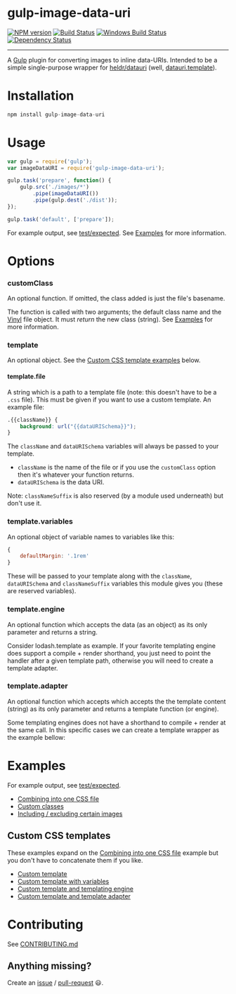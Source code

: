 gulp-image-data-uri 
==========

[![NPM version][npm-image]][npm-url] [![Build Status][travis-image]][travis-url] [![Windows Build Status][appveyor-image]][appveyor-url] [![Dependency Status][depstat-image]][depstat-url] 

---

A [Gulp](http://github.com/gulpjs/gulp) plugin for converting images to inline data-URIs. Intended to be a simple single-purpose wrapper for [heldr/datauri](https://github.com/heldr/datauri) (well, [datauri.template](https://github.com/heldr/datauri.template)).

# Installation
```js
npm install gulp-image-data-uri
```

# Usage
```js
var gulp = require('gulp');
var imageDataURI = require('gulp-image-data-uri');

gulp.task('prepare', function() {
    gulp.src('./images/*')
        .pipe(imageDataURI()) 
        .pipe(gulp.dest('./dist'));
});

gulp.task('default', ['prepare']);
```

For example output, see [test/expected](test/expected). See [Examples](#examples) for more information. 

# Options

### customClass

An optional function. If omitted, the class added is just the file's basename.

The function is called with two arguments; the default class name and the [Vinyl](http://github.com/wearefractal/vinyl) file object. It must *return* the new class (string). See [Examples](#examples) for more information.

### template

An optional object. See the [Custom CSS template examples](#custom-css-templates) below.

#### template.file

A string which is a path to a template file (note: this doesn't have to be a `.css` file). This must be given if you want to use a custom template. An example file:

```css
.{{className}} {
    background: url("{{dataURISchema}}");
}
```

The `className` and `dataURISchema` variables will always be passed to your template.

- `className` is the name of the file or if you use the `customClass` option then it's whatever your function returns.
- `dataURISchema` is the data URI.

Note: `classNameSuffix` is also reserved (by a module used underneath) but don't use it.

### template.variables

An optional object of variable names to variables like this:

```javascript
{
    defaultMargin: '.1rem'
}
```

These will be passed to your template along with the `className`, `dataURISchema` and `classNameSuffix` variables this module gives you (these are reserved variables).

### template.engine

An optional function which accepts the data (as an object) as its only parameter and returns a string.

Consider lodash.template as example. If your favorite templating engine does support a compile + render shorthand, you just need to point the handler after a given template path, otherwise you will need to create a template adapter.

### template.adapter

An optional function which accepts which accepts the the template content (string) as its only parameter and returns a template function (or engine).

Some templating engines does not have a shorthand to compile + render at the same call. In this specific cases we can create a template wrapper as the example bellow:


# Examples

For example output, see [test/expected](test/expected).

- [Combining into one CSS file](examples/combine-into-one-css-file.md)
- [Custom classes](examples/custom-classes.md)
- [Including / excluding certain images](examples/including-or-excluding-certain-images.md)

## Custom CSS templates

These examples expand on the [Combining into one CSS file](examples/combine-into-one-css-file.md) example but you don't have to concatenate them if you like.

- [Custom template](examples/custom-template.md)
- [Custom template with variables](examples/custom-template-with-variables.md)
- [Custom template and templating engine](examples/custom-template-and-templating-engine.md)
- [Custom template and template adapter](examples/custom-template-and-template-adapter.md)

# Contributing

See [CONTRIBUTING.md](CONTRIBUTING.md)

## Anything missing?

Create an [issue](https://github.com/adam-lynch/gulp-image-data-uri/issues) / [pull-request](https://github.com/adam-lynch/gulp-image-data-uri/pulls) :smiley:.

[npm-url]: https://npmjs.org/package/gulp-image-data-uri
[npm-image]: http://img.shields.io/npm/v/gulp-image-data-uri.svg?style=flat

[travis-url]: http://travis-ci.org/adam-lynch/gulp-image-data-uri
[travis-image]: http://img.shields.io/travis/adam-lynch/gulp-image-data-uri.svg?style=flat

[appveyor-url]: https://ci.appveyor.com/project/adam-lynch/gulp-image-data-uri/branch/master
[appveyor-image]: https://ci.appveyor.com/api/projects/status/f34nrrstjmctvuj0/branch/master?svg=true

[depstat-url]: https://david-dm.org/adam-lynch/gulp-image-data-uri
[depstat-image]: https://david-dm.org/adam-lynch/gulp-image-data-uri.svg?style=flat
